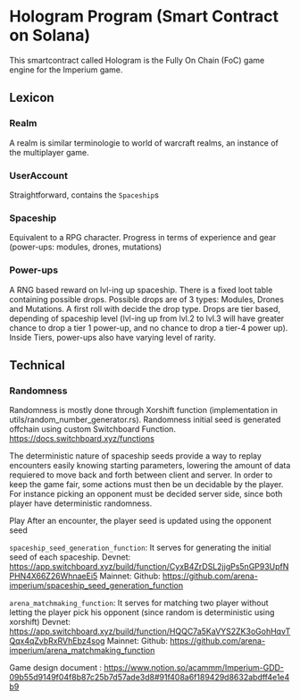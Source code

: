 # Hologram Program (Smart Contract on Solana)

This smartcontract called Hologram is the Fully On Chain (FoC) game engine for the Imperium game.

## Lexicon

### Realm

A realm is similar terminologie to world of warcraft realms, an instance of the multiplayer game.

### UserAccount

Straightforward, contains the `Spaceship`s

### Spaceship

Equivalent to a RPG character. Progress in terms of experience and gear (power-ups: modules, drones, mutations)

### Power-ups

A RNG based reward on lvl-ing up spaceship.
There is a fixed loot table containing possible drops.
Possible drops are of 3 types: Modules, Drones and Mutations. A first roll with decide the drop type.
Drops are tier based, depending of spaceship level (lvl-ing up from lvl.2 to lvl.3 will have greater chance to drop a tier 1 power-up, and no chance to drop a tier-4 power up).
Inside Tiers, power-ups also have varying level of rarity.

## Technical

### Randomness

Randomness is mostly done through Xorshift function (implementation in utils/random_number_generator.rs).
Randomness initial seed is generated offchain using custom Switchboard Function.
<https://docs.switchboard.xyz/functions>

The deterministic nature of spaceship seeds provide a way to replay encounters easily knowing starting parameters, lowering the amount of data requiered to move back and forth between client and server.
In order to keep the game fair, some actions must then be un decidable by the player.
For instance picking an opponent must be decided server side, since both player have deterministic randomness.

Play
After an encounter, the player seed is updated using the opponent seed

`spaceship_seed_generation_function`: It serves for generating the initial seed of each spaceship.
Devnet: <https://app.switchboard.xyz/build/function/CyxB4ZrDSL2jjgPs5nGP93UpfNPHN4X66Z26WhnaeEi5>
Mainnet:
Github: <https://github.com/arena-imperium/spaceship_seed_generation_function>

`arena_matchmaking_function`: It serves for matching two player without letting the player pick his opponent (since random is deterministic using xorshift)
Devnet: <https://app.switchboard.xyz/build/function/HQQC7a5KaVYS2ZK3oGohHqvTQqx4qZvbRxRVhEbz4sog>
Mainnet:
Github: <https://github.com/arena-imperium/arena_matchmaking_function>

Game design document : <https://www.notion.so/acammm/Imperium-GDD-09b55d9149f04f8b87c25b7d57ade3d8#91f408a6f189429d8632abdff4e1e4b9>
